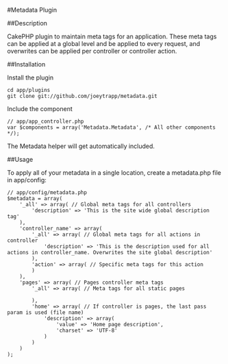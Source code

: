 #Metadata Plugin

##Description

CakePHP plugin to maintain meta tags for an application. These meta tags can be applied at a global level and be applied to every request, and overwrites can be applied per controller or controller action.

##Installation

Install the plugin

	cd app/plugins
	git clone git://github.com/joeytrapp/metadata.git
	
Include the component

	// app/app_controller.php
	var $components = array('Metadata.Metadata', /* All other components */);
	
The Metadata helper will get automatically included.

##Usage

To apply all of your metadata in a single location, create a metadata.php file in app/config:

	// app/config/metadata.php
	$metadata = array(
		'_all' => array( // Global meta tags for all controllers
			'description' => 'This is the site wide global description tag'
		),
		'controller_name' => array(
			'_all' => array( // Global meta tags for all actions in controller
				'description' => 'This is the description used for all actions in controller_name. Overwrites the site global description'
			),
			'action' => array( // Specific meta tags for this action
			)
		),
		'pages' => array( // Pages controller meta tags
			'_all' => array( // Meta tags for all static pages
			
			),
			'home' => array( // If controller is pages, the last pass param is used (file name)
				'description' => array(
					'value' => 'Home page description',
					'charset' => 'UTF-8'
				)
			)
		)
	);
